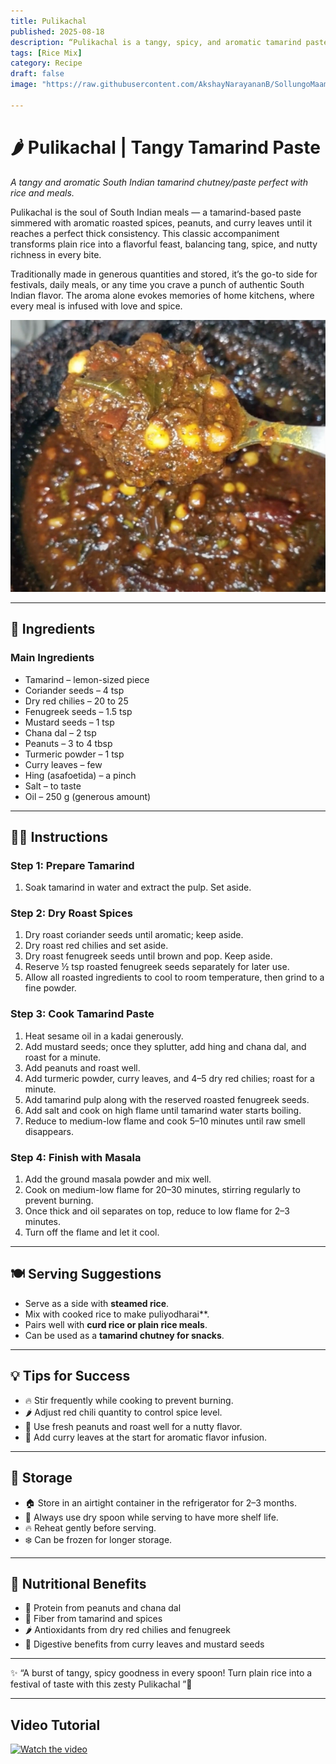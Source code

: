```yaml
---
title: Pulikachal
published: 2025-08-18
description: “Pulikachal is a tangy, spicy, and aromatic tamarind paste made with roasted spices, peanuts, and curry leaves, perfect for elevating any South Indian meal.”
tags: [Rice Mix]
category: Recipe
draft: false
image: "https://raw.githubusercontent.com/AkshayNarayananB/SollungoMaami/master/images/pulikachal.png"

---
```


# 🌶️ Pulikachal | Tangy Tamarind Paste

*A tangy and aromatic South Indian tamarind chutney/paste perfect with rice and meals.*

Pulikachal is the soul of South Indian meals — a tamarind-based paste simmered with aromatic roasted spices, peanuts, and curry leaves until it reaches a perfect thick consistency. 
This classic accompaniment transforms plain rice into a flavorful feast, balancing tang, spice, and nutty richness in every bite.

Traditionally made in generous quantities and stored, it’s the go-to side for festivals, daily meals, or any time you crave a punch of authentic South Indian flavor. 
The aroma alone evokes memories of home kitchens, where every meal is infused with love and spice.

![pulikachal](https://raw.githubusercontent.com/AkshayNarayananB/SollungoMaami/master/images/pulikachal.png)

---

## 🛒 Ingredients

### Main Ingredients
- Tamarind – lemon-sized piece
- Coriander seeds – 4 tsp
- Dry red chilies – 20 to 25
- Fenugreek seeds – 1.5 tsp
- Mustard seeds – 1 tsp
- Chana dal – 2 tsp
- Peanuts – 3 to 4 tbsp
- Turmeric powder – 1 tsp
- Curry leaves – few
- Hing (asafoetida) – a pinch
- Salt – to taste
- Oil – 250 g (generous amount)


---

## 👩‍🍳 Instructions

### Step 1: Prepare Tamarind
1. Soak tamarind in water and extract the pulp. Set aside.

### Step 2: Dry Roast Spices
1. Dry roast coriander seeds until aromatic; keep aside.  
2. Dry roast red chilies and set aside.  
3. Dry roast fenugreek seeds until brown and pop. Keep aside.  
4. Reserve ½ tsp roasted fenugreek seeds separately for later use.  
5. Allow all roasted ingredients to cool to room temperature, then grind to a fine powder.

### Step 3: Cook Tamarind Paste
1. Heat sesame oil in a kadai generously.  
2. Add mustard seeds; once they splutter, add hing and chana dal, and roast for a minute.  
3. Add peanuts and roast well.  
4. Add turmeric powder, curry leaves, and 4–5 dry red chilies; roast for a minute.  
5. Add tamarind pulp along with the reserved roasted fenugreek seeds.  
6. Add salt and cook on high flame until tamarind water starts boiling.  
7. Reduce to medium-low flame and cook 5–10 minutes until raw smell disappears.

### Step 4: Finish with Masala
1. Add the ground masala powder and mix well.  
2. Cook on medium-low flame for 20–30 minutes, stirring regularly to prevent burning.  
3. Once thick and oil separates on top, reduce to low flame for 2–3 minutes.  
4. Turn off the flame and let it cool.

---

## 🍽️ Serving Suggestions
- Serve as a side with **steamed rice**.
- Mix with cooked rice to make puliyodharai**.
- Pairs well with **curd rice or plain rice meals**.  
- Can be used as a **tamarind chutney for snacks**.

---

## 💡 Tips for Success
- 🔥 Stir frequently while cooking to prevent burning.  
- 🌶️ Adjust red chili quantity to control spice level.  
- 🥜 Use fresh peanuts and roast well for a nutty flavor.  
- 🌿 Add curry leaves at the start for aromatic flavor infusion.

---

## 🥄 Storage
- 🏠 Store in an airtight container in the refrigerator for 2–3 months.  
- 🥄 Always use dry spoon while serving to have more shelf life.
- 🔥 Reheat gently before serving.  
- ❄️ Can be frozen for longer storage.

---

## 🌿 Nutritional Benefits
- 💪 Protein from peanuts and chana dal  
- 🌾 Fiber from tamarind and spices  
- 🌶️ Antioxidants from dry red chilies and fenugreek  
- 🌿 Digestive benefits from curry leaves and mustard seeds  

---

✨ “A burst of tangy, spicy goodness in every spoon! Turn plain rice into a festival of taste with this zesty Pulikachal ”🌟  

---

## Video Tutorial

[![Watch the video](https://img.youtube.com/vi/VIDEO_ID/0.jpg)](https://youtu.be/XvksY1kdn1k?si=hFvUnWw5py91TKX-)
